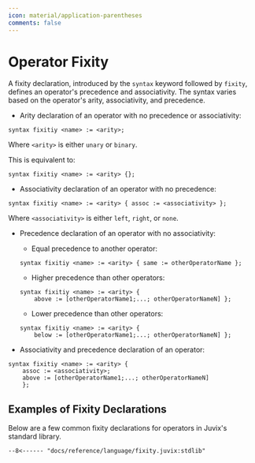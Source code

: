 ```yaml
---
icon: material/application-parentheses
comments: false
---
```


# Operator Fixity

A fixity declaration, introduced by the `syntax` keyword followed by `fixity`,
defines an operator's precedence and associativity. The syntax varies based on
the operator's arity, associativity, and precedence.

- Arity declaration of an operator with no precedence or associativity:

```juvix
syntax fixitiy <name> := <arity>;
```

Where `<arity>` is either `unary` or `binary`.

This is equivalent to:

```juvix
syntax fixitiy <name> := <arity> {};
```

- Associativity declaration of an operator with no precedence:

```juvix
syntax fixitiy <name> := <arity> { assoc := <associativity> };
```

Where `<associativity>` is either `left`, `right`, or `none`.

- Precedence declaration of an operator with no associativity:

  - Equal precedence to another operator:

  ```juvix
  syntax fixitiy <name> := <arity> { same := otherOperatorName };
  ```

  - Higher precedence than other operators:

  ```juvix
  syntax fixitiy <name> := <arity> {
      above := [otherOperatorName1;...; otherOperatorNameN] };
  ```

  - Lower precedence than other operators:

  ```juvix
  syntax fixitiy <name> := <arity> {
      below := [otherOperatorName1;...; otherOperatorNameN] };
  ```

- Associativity and precedence declaration of an operator:

```juvix
syntax fixitiy <name> := <arity> {
    assoc := <associativity>;
    above := [otherOperatorName1;...; otherOperatorNameN]
    };
```

## Examples of Fixity Declarations

Below are a few common fixity declarations for operators
in Juvix's standard library.

```juvix
--8<------ "docs/reference/language/fixity.juvix:stdlib"
```
